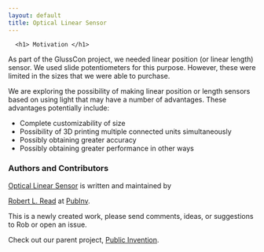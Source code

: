 ```yaml
---
layout: default
title: Optical Linear Sensor
---
```


<!-- Copyright Robert L. Read, 2017

// This file is part of optical-linear-sensor

//     Foobar is free software: you can redistribute it and/or modify
//     it under the terms of the GNU General Public License as published by
//     the Free Software Foundation, either version 3 of the License, or
//     (at your option) any later version.

//     Foobar is distributed in the hope that it will be useful,
//     but WITHOUT ANY WARRANTY; without even the implied warranty of
//     MERCHANTABILITY or FITNESS FOR A PARTICULAR PURPOSE.  See the
//     GNU General Public License for more details.

//     You should have received a copy of the GNU General Public License
//     along with color-block-font.  If not, see <http://www.gnu.org/licenses/>.

-->
    

<link rel="stylesheet" href="./stylesheets/color-block.css">

<style>
 .text-block {
    font-family: "Courier";
font-size: 22px;
text-align: left;
}
</style>
     
  <div id="content-wrapper">
    <div class="inner clearfix">
      <section id="main-content">
	<section id="textsection" style="{border: red;}">
	</section>

	  <h1> Motivation </h1>
<p>
As part of the GlussCon project, we needed linear position (or linear length) sensor.
We used slide potentiometers for this purpose.  However, these were limited in the sizes
that we were able to purchase. 
</p>
<p>
We are exploring the possibility of making linear position or length sensors based on using light that
may have a number of advantages. These advantages potentially include:
<ul>
<li>
Complete customizability of size
<li>
Possibility of 3D printing multiple connected units simultaneously
<li>
Possibly obtaining greater accuracy
<li>
Possibly obtaining greater performance in other ways
</ul>
</p>

<h3>
  <a id="authors-and-contributors" class="anchor" href="#authors-and-contributors" aria-hidden="true"><span aria-hidden="true" class="octicon octicon-link"></span></a>Authors and Contributors</h3>

<p><a href="https://github.com/PubInv/optical-linear-sensor">Optical Linear Sensor</a> is written and maintained by

  <a href="mailto:read.robert@gmail.com">Robert L. Read</a> at <a href="https://github.com/PubInv">PubInv</a>.</p>

<p> This is a newly created work, please send comments, ideas, or suggestions to Rob or open an issue.</p>

<p>Check out our parent project, <a href="https://pubinv.github.io/PubInv">Public Invention</a>.</p>


  


